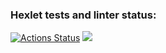 ### Hexlet tests and linter status:
[![Actions Status](https://github.com/PavelMakin/frontend-project-44/workflows/hexlet-check/badge.svg)](https://github.com/PavelMakin/frontend-project-44/actions)
<a href="https://codeclimate.com/github/PavelMakin/frontend-project-44/maintainability"><img src="https://api.codeclimate.com/v1/badges/9854943aad758655caf7/maintainability" /></a>
